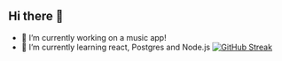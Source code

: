 ## Hi there 👋

- 🔭 I’m currently working on a music app!
- 🌱 I’m currently learning react, Postgres and Node.js
<a href="https://git.io/streak-stats"><img src="https://streak-stats.demolab.com?user=stowe1&theme=dark" alt="GitHub Streak" /></a>
